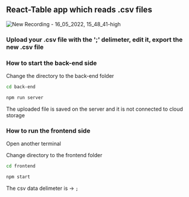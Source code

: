 ## React-Table app which reads .csv files


<!-- https://user-images.githubusercontent.com/46716452/168608430-ec21c373-c333-47ee-96c4-6d664567b6cb.mp4 -->

![New Recording - 16_05_2022, 15_48_41-high](https://user-images.githubusercontent.com/46716452/168609006-8059d838-4a70-4e1f-bc43-e2ad6bf83ed3.gif)


### Upload your .csv file with the ';' delimeter, edit it, export the new .csv file



### How to start the back-end side 

Change the directory to the back-end folder

```bash
cd back-end
```
<!-- 
 Install the required packages
```bash
npm install bootstrap csv-parse csv-stringify express fs multer nodemon
```


After installing all of the required dependencies -->

```bash
npm run server
```

The uploaded file is saved on the server and it is not connected to cloud storage



### How to run the frontend side

Open another terminal


 Change directory to the frontend folder

```bash
cd frontend
```



<!-- 
 Install all of the required dependancies 

```bash
npm install axios bootstrap csv-parse csv-parser http-proxy-middleware multer react-do react-router-dom
```


 After installing all of the required dependencies -->

```bash
npm start
```


 The csv data delimeter is -> `;`


